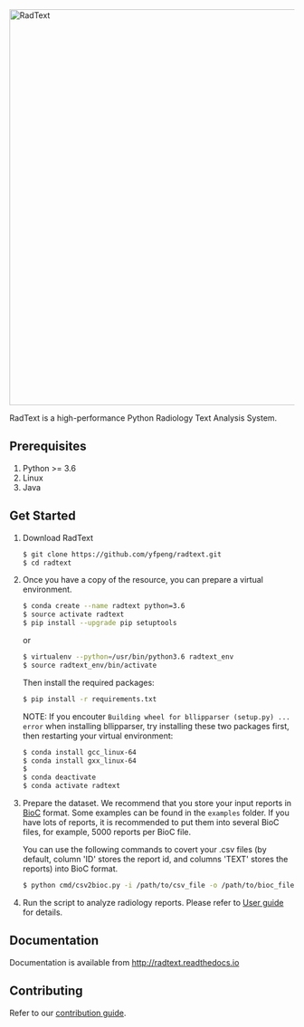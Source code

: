 <!-- ![RadText](https://github.com/yfpeng/radtext/blob/master/radtext.png?raw=true) -->

<img src="https://github.com/yfpeng/radtext/blob/master/radtext.png?raw=true" alt="RadText" width="700"/>

RadText is a high-performance Python Radiology Text Analysis System.

## Prerequisites

1. Python >= 3.6
2. Linux
3. Java

## Get Started

1. Download RadText

	```bash
	$ git clone https://github.com/yfpeng/radtext.git
	$ cd radtext
	```

2. Once you have a copy of the resource, you can prepare a virtual environment.

   ```bash
   $ conda create --name radtext python=3.6
   $ source activate radtext 
   $ pip install --upgrade pip setuptools
   ```

   or 

   ```bash
   $ virtualenv --python=/usr/bin/python3.6 radtext_env
   $ source radtext_env/bin/activate
   ```

   Then install the required packages:

   ```bash
   $ pip install -r requirements.txt
   ```

   NOTE: If you encouter `Building wheel for bllipparser (setup.py) ... error` when installing bllipparser, try installing these two packages first, then restarting your virtual environment:
   
   ```bash
   $ conda install gcc_linux-64
   $ conda install gxx_linux-64
   $ 
   $ conda deactivate
   $ conda activate radtext
   ```

3. Prepare the dataset. 
   We recommend that you store your input reports in [BioC](http://bioc.sourceforge.net/) format. Some examples can be found in the `examples` folder. If you have lots of reports, it is recommended to put them into several BioC files, for example, 5000 reports per BioC file.

   You can use the following commands to covert your .csv files (by default, column 'ID' stores the report id, and columns 'TEXT' stores the reports) into BioC format.

   ```bash
   $ python cmd/csv2bioc.py -i /path/to/csv_file -o /path/to/bioc_file
   ```

4. Run the script to analyze radiology reports. Please refer to [User guide](https://radtext.readthedocs.io/en/latest/user_guide.html) for details.

## Documentation

Documentation is available from http://radtext.readthedocs.io

## Contributing

Refer to our [contribution guide](https://radtext.readthedocs.io/en/latest/contributing.html).